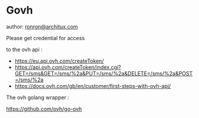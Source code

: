 # Govh

author: ronron@architux.com

Please get credential for access

to the ovh api :

* https://eu.api.ovh.com/createToken/
* https://api.ovh.com/createToken/index.cgi?GET=/sms&GET=/sms/%2a&PUT=/sms/%2a&DELETE=/sms/%2a&POST=/sms/%2a
* https://docs.ovh.com/gb/en/customer/first-steps-with-ovh-api/

The ovh golang wrapper :

https://github.com/ovh/go-ovh



